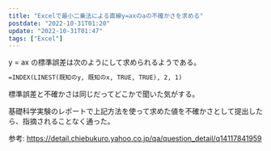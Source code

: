 ```yaml
---
title: "Excelで最小二乗法による直線y=axのaの不確かさを求める"
postdate: "2022-10-31T01:20"
update: "2022-10-31T01:47"
tags: ["Excel"]
---
```


y = ax の標準誤差は次のようにして求められるようである。

```txt
=INDEX(LINEST(既知のy, 既知のx, TRUE, TRUE), 2, 1)
```

標準誤差と不確かさは同じだってどこかで聞いた気がする。

基礎科学実験のレポートで上記方法を使って求めた値を不確かさとして提出したら、指摘されることなく通った。

参考: https://detail.chiebukuro.yahoo.co.jp/qa/question_detail/q14117841959
